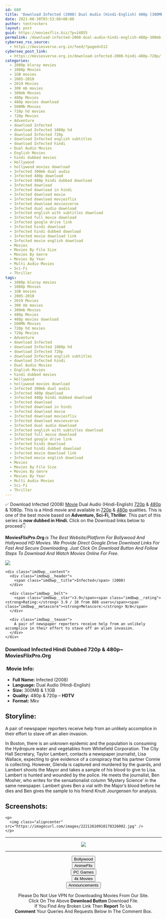 ```yaml
---
id: 680
title: 'Download Infected (2008) Dual Audio (Hindi-English) 480p [300MB] || 720p [1.1GB]'
date: 2021-08-30T03:53:08+00:00
author: tentrockers
layout: post
guid: https://moviesflix.biz/?p=14855
permalink: /download-infected-2008-dual-audio-hindi-english-480p-300mb-720p-1-1gb/
cyberseo_rss_source:
  - https://moviesverse.org.in/feed/?paged=512
cyberseo_post_link:
  - https://moviesverse.org.in/download-infected-2008-hindi-480p-720p/
categories:
  - 1080p bluray movies
  - 1080p Movies
  - 1GB movies
  - 2005-2010
  - 2019 Movies
  - 300 mb movies
  - 300mb Movies
  - 480p Movies
  - 480p movies download
  - 500Mb Movies
  - 720p hd movies
  - 720p Movies
  - Adventure
  - download Infected
  - download Infected 1080p hd
  - download Infected 720p
  - download Infected english subtitles
  - download Infected hindi
  - Dual Audio Movies
  - English Movies
  - hindi dubbed movies
  - Hollywood
  - hollywood movies download
  - Infected 300mb dual audio
  - Infected 480p download
  - Infected 480p hindi dubbed download
  - Infected download
  - Infected download in hindi
  - Infected download movie
  - Infected download moviesflix
  - Infected download moviesverse
  - Infected dual audio download
  - Infected english with subtitles download
  - Infected full movie download
  - Infected google drive link
  - Infected hindi download
  - Infected hindi dubbed download
  - Infected movie download link
  - Infected movie english download
  - Movies
  - Movies By File Size
  - Movies By Genre
  - Movies By Year
  - Multi Audio Movies
  - Sci-Fi
  - Thriller
tags:
  - 1080p bluray movies
  - 1080p Movies
  - 1GB movies
  - 2005-2010
  - 2019 Movies
  - 300 mb movies
  - 300mb Movies
  - 480p Movies
  - 480p movies download
  - 500Mb Movies
  - 720p hd movies
  - 720p Movies
  - Adventure
  - download Infected
  - download Infected 1080p hd
  - download Infected 720p
  - download Infected english subtitles
  - download Infected hindi
  - Dual Audio Movies
  - English Movies
  - hindi dubbed movies
  - Hollywood
  - hollywood movies download
  - Infected 300mb dual audio
  - Infected 480p download
  - Infected 480p hindi dubbed download
  - Infected download
  - Infected download in hindi
  - Infected download movie
  - Infected download moviesflix
  - Infected download moviesverse
  - Infected dual audio download
  - Infected english with subtitles download
  - Infected full movie download
  - Infected google drive link
  - Infected hindi download
  - Infected hindi dubbed download
  - Infected movie download link
  - Infected movie english download
  - Movies
  - Movies By File Size
  - Movies By Genre
  - Movies By Year
  - Multi Audio Movies
  - Sci-Fi
  - Thriller
---
```

<div class="thecontent clearfix">
  <p>
    ✅ Download Infected (2008) <a href="https://moviesverse.org.in/category/movies/" data-wpel-link="internal">Movie</a> Dual Audio (Hindi-English) <a href="https://moviesverse.org.in/720p-movies/" data-wpel-link="internal">720p</a>&nbsp;&&nbsp;<a href="https://moviesverse.org.in/480p-movies/" data-wpel-link="internal">480p</a> & 1080p. This is a Hindi movie and available in <a href="https://moviesverse.org.in/720p-movies/" data-wpel-link="internal">720p</a>&nbsp;&&nbsp;<a href="https://moviesverse.org.in/480p-movies/" data-wpel-link="internal">480p</a> qualities. This is one of the best movie based on <strong>Adventure, Sci-Fi, Thriller</strong>. This part of this series is <strong>now dubbed in <span>Hindi.&nbsp;</span></strong><span>Click on the Download links below to proceed👇</span>
  </p>
  
  <p>
    <strong><span>MoviesFlixPro.Org&nbsp;</span></strong><em>is The Best Website/Platform For Bollywood And Hollywood HD Movies. We Provide Direct Google Drive Download Links For Fast And Secure Downloading. Just Click On Download Button And Follow Steps To&nbsp;Download And Watch Movies Online For Free.</em>
  </p>
  
  <div class="imdbwp imdbwp--movie dark">
    <div class="imdbwp__thumb">
      <a class="imdbwp__link" target="_blank" title="Infected" href="https://www.imdb.com/title/tt1124040/" rel="nofollow external noopener noreferrer" data-wpel-link="external"><img class="imdbwp__img" src="https://m.media-amazon.com/images/M/MV5BMTMwMTIxMzUyOV5BMl5BanBnXkFtZTcwNTY3NTY1Mg@@._V1_SX300.jpg" /></a>
    </div>
    
    <div class="imdbwp__content">
      <div class="imdbwp__header">
        <span class="imdbwp__title">Infected</span> (2008)
      </div>
      
      <div class="imdbwp__belt">
        <span class="imdbwp__star">3.9</span><span class="imdbwp__rating"><strong>Rating:</strong> 3.9 / 10 from 880 users</span><span class="imdbwp__metascore"><strong>Metascore:</strong> N/A</span>
      </div>
      
      <div class="imdbwp__teaser">
        A pair of newspaper reporters receive help from an unlikely accomplice in their effort to stave off an alien invasion.
      </div>
    </div>
  </div>
  
  <h3>
    <span>Download Infected Hindi Dubbed 720p & 480p~ MoviesFlixPro.Org</span>
  </h3>
  
  <h3>
    <span>&nbsp;Movie Info:&nbsp;</span>
  </h3>
  
  <ul>
    <li>
      <strong>Full Name: </strong>Infected (2008)
    </li>
    <li>
      <strong>Language:</strong> Dual Audio (Hindi-English)
    </li>
    <li>
      <strong>Size:</strong> 300MB & 1.1GB
    </li>
    <li>
      <strong>Quality:</strong> 480p & 720p – <span><strong>HDTV</strong></span>
    </li>
    <li>
      <strong>Format:</strong>&nbsp;Mkv
    </li>
  </ul>
  
  <h2>
    <span>Storyline:</span>
  </h2>
  
  <p>
    A pair of newspaper reporters receive help from an unlikely accomplice in their effort to stave off an alien invasion.
  </p>
  
  <div>
    In Boston, there is an unknown epidemic and the population is consuming the Hydropure water and vegetables from Whitefield Corporation. The City Hall Secretary, Taylor Lambert, contacts a newspaper journalist, Lisa Wallace, expecting to give evidence of a conspiracy that his partner Connie is collecting. However, Glenda is captured and murdered by the guards, and Lambert shoots the Mayor and takes a sample of his blood to give to Lisa. Lambert is hunted and wounded by the police. He meets the journalist, Ben Mosher, who writes for the sensationalist column ‘Mystery Science’ in the same newspaper. Lambert gives Ben a vial with the Major’s blood before he dies and Ben gives the sample to his friend Knutt Jourgensen for analysis.
  </div>
  
  <div class="summary_text">
    <h2>
      <span>Screenshots:</span>
    </h2>
    
    <p>
      <img class="aligncenter" src="https://imagecurl.com/images/22212610910178326002.jpg" />
    </p>
  </div>
</div>

<center>
  </p> 
  
  <hr />
  
  <p>
    <a href="http://gdrivepro.xyz/join.php" data-wpel-link="external" target="_blank" rel="nofollow external noopener noreferrer"><img src="https://i.imgur.com/FhMdWdW.png" /></a>
  </p>
  
  <hr />
  
  <p>
    <a href="https://dogemovies.xyz" target="_blank" data-wpel-link="external" rel="nofollow external noopener noreferrer"><button class="button button5">Bollywood</button></a><br /> <a href="https://animeflix.in" target="_blank" data-wpel-link="external" rel="nofollow external noopener noreferrer"><button class="button button5">AnimeFlix</button></a><br /> <a href="https://gamesflix.net/" target="_blank" data-wpel-link="external" rel="nofollow external noopener noreferrer"><button class="button button5">PC Games</button></a><br /> <a href="https://uhdmovies.in" target="_blank" data-wpel-link="external" rel="nofollow external noopener noreferrer"><button class="button button5">4k Movies</button></a><br /> <a href="https://moviesverse.org.in/announcements/" target="_blank" data-wpel-link="internal" rel="noopener"><button class="button button5">Announcements</button></a>
  </p>
  
  <div class="alert alert-danger">
    Please Do Not Use VPN for Downloading Movies From Our Site.
  </div>
  
  <div class="alert alert-success">
    Click On The Above <strong>Download Button</strong> Download File.
  </div>
  
  <div class="alert alert-warning">
    If You Find Any Broken Link Then <strong>Report</strong> To Us.
  </div>
  
  <div class="alert alert-info">
    <strong>Comment</strong> Your Queries And Requests Below In The Comment Box.
  </div>
  
  <p>
    </center>
  </p>
